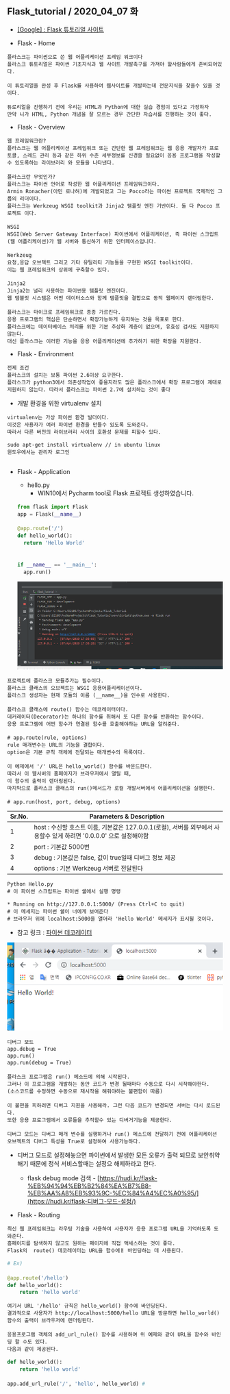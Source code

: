 ## Flask_tutorial / 2020_04_07 화

- [[Google] : Flask 튜토리얼 사이트](https://www.tutorialspoint.com/flask/index.htm)

- Flask - Home

```
플라스크는 파이썬으로 쓴 웹 어플리케이션 프레임 워크이다 
플라스크 튜토리얼은 파이썬 기초지식과 웹 사이트 개발촉구를 가져야 할사람들에게 준비되어있다.

이 튜토리얼을 완성 후 Flask를 사용하여 웹사이트를 개발하는데 전문지식을 찾을수 있을 것이다.

튜로리얼을 진행하기 전에 우리는 HTML과 Python에 대한 실습 경험이 있다고 가정하자
만약 니가 HTML, Python 개념을 잘 모르는 경우 간단한 자습서를 진행하는 것이 좋다.
```

- Flask - Overview

```
웹 프레임워크란?
플라스크는 웹 어플리케이션 프레임워크 또는 간단한 웹 프레임워크는 웹 응용 개발자가 프로토콜, 스레드 관리 등과 같은 하위 수준 세부정보를 신경쓸 필요없이 응용 프로그램을 작성할 수 있도록하는 라이브러리 와 모듈을 나타낸다.

플라스크란 무엇인가?
플라스크는 파이썬 언어로 작성한 웹 어플리케이션 프레임워크이다.
Armin Ronacher(아민 로나허)에 개발되었고 그는 Pocco라는 파이썬 프로젝트 국제적인 그룹의 리더이다.
플라스크는 Werkzeug WSGI toolkit과 Jinja2 템플릿 엔진 기반이다. 둘 다 Pocco 프로젝트 이다.

WSGI
WSGI(Web Server Gateway Interface) 파이썬에서 어플리케이션, 즉 파이썬 스크립트(웹 어플리케이션)가 웹 서버와 통신하기 위한 인터페이스입니다. 

Werkzeug
요청,응답 오브젝트 그리고 기타 유틸리티 기능들을 구현한 WSGI toolkit이다.
이는 웹 프레임워크의 상위에 구축할수 있다.

Jinja2
Jinja2는 널리 사용하는 파이썬용 템플릿 엔진이다.
웹 템블릿 시스템은 어떤 데이터소스와 함께 템플릿을 결합으로 동적 웹페이지 랜더링한다.

플라스크는 마이크로 프레임워크로 종종 가르킨다.
응용 프로그램의 핵심은 단순하면서 확장가능하게 유지하는 것을 목표로 한다.
플라스크에는 데이터베이스 처리를 위한 기본 추상화 계층이 없으며, 유효성 검사도 지원하지 않는다.
대신 플라스크는 이러한 기능을 응용 어플리케이션에 추가하기 위한 확장을 지원한다.
```



- Flask - Environment

```
전제 조건
플라스크의 설치는 보통 파이썬 2.6이상 요구한다.
플라스크가 python3에서 의존성작업이 좋을지라도 많은 플라스크에서 확장 프로그램이 제대로 지원하지 않는다. 따라서 플라스크는 파이썬 2.7에 설치하는 것이 좋다
```

- 개발 환경을 위한 virtualenv 설치

```
virtualenv는 가상 파이썬 환경 빌더이다.
이것은 사용자가 여러 파이썬 환경을 만들수 있도록 도와준다.
따라서 다른 버전의 라이브러리 사이의 호환성 문제를 피할수 있다.
```

```linux
sudo apt-get install virtualenv // in ubuntu linux
윈도우에서는 관리자 로그인 


```



- Flask - Application

  - hello.py
    - WIN10에서 Pycharm tool로 Flask 프로젝트 생성하였습니다. 

  ```python
  from flask import Flask
  app = Flask(__name__)
  
  @app.route('/')
  def hello_world():
  	return 'Hello World'
  	
  	
  if __name__ == '__main__':
  	app.run()
  ```

  <img src="./flask_img.PNG">

```
프로젝트에 플라스크 모듈추가는 필수이다.
플라스크 클래스의 오브젝트는 WSGI 응용어플리케이션이다.
플라스크 생성자는 현재 모듈의 이름 (__name__)을 인수로 사용한다.

플라스크 클래스에 route() 함수는 데코레이터이다.
데커레이터(Decorator)는 하나의 함수를 취해서 또 다른 함수를 반환하는 함수이다.
응용 프로그램에 어떤 함수가 연결된 함수를 호출해야하는 URL을 알려준다.

# app.route(rule, options)
rule 매개변수는 URL의 기능을 결합이다.
option은 기본 규칙 객체에 전달되는 매개변수의 목록이다.

이 예제에서 '/' URL은 hello_world() 함수를 바운드한다.
따라서 이 웹서버의 홈페이지가 브라우저에서 열릴 때,  
이 함수의 출력이 렌더링된다.
마지막으로 플라스크 클래스의 run()메서드가 로컬 개발서버에서 어플리케이션을 실행한다.

# app.run(host, port, debug, options)
```

| Sr.No. | Parameters & Description                                     |
| ------ | ------------------------------------------------------------ |
| 1      | host      : 수신할 호스트 이름,  기본값은 127.0.0.1(로컬), 서버를 외부에서 사용할수 있게 하려면 '0.0.0.0' 으로 설정해야함 |
| 2      | port       : 기본값 5000번                                   |
| 3      | debug   : 기본값은 false, 값이 true일때 디버그 정보 제공     |
| 4      | options : 기본 Werkzeug 서버로 전달된다                      |

```
Python Hello.py
# 이 파이썬 스크립트는 파이썬 쉘에서 실행 명령 
```

```
* Running on http://127.0.0.1:5000/ (Press Ctrl+C to quit)
# 이 메세지는 파이썬 쉘이 너에게 보여준다 
# 브라우저 위에 localhost:5000을 열어라 'Hello World' 메세지가 표시될 것이다.
```

- 참고 링크  : [파이썬 데코레이터](https://whatisthenext.tistory.com/113)

<img src="./hello.PNG">

```
디버그 모드
app.debug = True
app.run()
app.run(debug = True)

플라스크 프로그램은 run() 메소드에 의해 시작된다.
그러나 이 프로그램을 개발하는 동안 코드가 변경 될때마다 수동으로 다시 시작해야한다.
(소스코드를 수정하면 수동으로 재시작을 해줘야하는 불편함이 따름)

이 불편을 피하려면 디버그 지원을 사용해라. 그런 다음 코드가 변경되면 서버는 다시 로드된다.
또한 응용 프로그램에서 오류들을 추적할수 있는 디버거기능을 제공한다.

디버그 모드는 디버그 매개 변수를 실행하거나 run() 메소드에 전달하기 전에 어플리케이션 오브젝트의 디버그 특성을 True로 설정하여 사용가능하다. 

```

- 디버그 모드로 설정해놓으면 파이썬에서 발생한 모든 오류가 출력 되므로 보안취약해기 때문에 정식 서비스할때는 설정으 해제하라고 한다.
  - flask debug mode 검색 - [https://hudi.kr/flask-%EB%94%94%EB%B2%84%EA%B7%B8-%EB%AA%A8%EB%93%9C-%EC%84%A4%EC%A0%95/](https://hudi.kr/flask-디버그-모드-설정/)



- Flask - Routing

```
최신 웹 프레임워크는 라우팅 기술을 사용하여 사용자가 응용 프로그램 URL을 기억하도록 도와준다.
흠페이지를 탐색하지 않고도 원하는 페이지에 직접 액세스하는 것이 좋다.
Flask의  route() 데코레이터는 URL을 함수에ㅐ 바인딩하는 데 사용된다.
```

```python
# Ex)

@app.route('/hello')
def hello_world():
    return 'hello world'
```

```
여기서 URL '/hello' 규칙은 hello_world() 함수에 바인딩된다.
결과적으로 사용자가 http://localhost:5000/hello URL을 방문하면 hello_world() 함수의 출력이 브라우저에 렌더링된다.

응용프로그램 객체의 add_url_rule() 함수를 사용하여 위 예제와 같이 URL을 함수와 바인딩 할 수도 있다.
다음과 같이 제공된다.
```

```python
def hello_world():
	return 'hello world'

app.add_url_rule('/', 'hello', hello_world) # 
```

